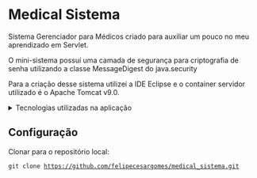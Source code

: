 # Medical Sistema
Sistema Gerenciador para Médicos criado para auxiliar um pouco no meu aprendizado em Servlet.

O mini-sistema possuí uma camada de segurança para criptografia de senha utilizando a classe MessageDigest do java.security

Para a criação desse sistema utilizei a IDE Eclipse e o container servidor utilizado é o Apache Tomcat v9.0.

<details>
<summary>Tecnologias utilizadas na aplicação</summary>
<ul>
  <li>Biblioteca JSTL</li>
  <li>HTML5/CSS3</li>
  <li>JSP</li>
  <li>JDBC</li>
  <li>Maven</li>
  <li>Postgresql</li>
 </ul>
</details>

## Configuração

Clonar para o repositório local:

<code>git clone https://github.com/felipecesargomes/medical_sistema.git</code>
